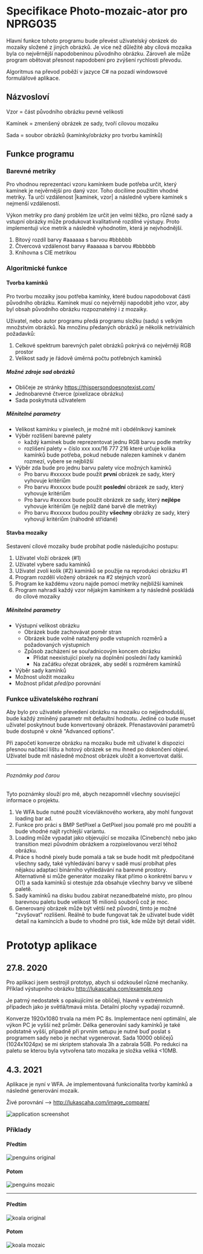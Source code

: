 # Specifikace Photo-mozaic-ator pro NPRG035

Hlavní funkce tohoto programu bude převést uživatelský obrázek do mozaiky složené z jiných obrázků. Je více než důležité aby cílová mozaika byla co nejvěrnější napodobeninou původního obrázku. Zároveň ale může program obětovat přesnost napodobení pro zvýšení rychlosti převodu.

Algoritmus na převod poběží v jazyce C# na pozadí windowsové formulářové aplikace.

## Názvosloví

Vzor = část původního obrázku pevné velikosti

Kamínek = zmenšený obrázek ze sady, tvoří cílovou mozaiku

Sada = soubor obrázků (kamínky/obrázky pro tvorbu kamínků)

## Funkce programu

### Barevné metriky

Pro vhodnou reprezentaci vzoru kamínkem bude potřeba určit, který kamínek je nejvěrnější pro daný vzor. Toho docílíme použitím vhodné metriky. Ta určí vzdálenost |kamínek, vzor| a následně vybere kamínek s nejmenší vzdáleností.

Výkon metriky pro daný problém lze určit jen velmi těžko, pro různé sady a vstupní obrázky může produkovat kvalitativně rozdílné výstupy. Proto implementuji více metrik a následně vyhodnotím, která je nejvhodnější.

1. Bitový rozdíl barvy #aaaaaa s barvou #bbbbbb
2. Čtvercová vzdálenost barvy #aaaaaa s barvou #bbbbbb
3. Knihovna s CIE metrikou

### Algoritmické funkce

#### Tvorba kamínků

Pro tvorbu mozaiky jsou potřeba kamínky, které budou napodobovat části původního obrázku. Kamínek musí co nejvěrněji napodobit jeho vzor, aby byl obsah původního obrázku rozpoznatelný i z mozaiky.

Uživatel, nebo autor programu předá programu složku (sadu) s velkým množstvím obrázků. Na množinu předaných obrázků je několik netriviálních požadavků:

1. Celkové spektrum barevných palet obrázků pokrývá co nejvěrněji RGB prostor
2. Velikost sady je řádově úměrná počtu potřebných kamínků

##### Možné zdroje sad obrázků
* Obličeje ze stránky https://thispersondoesnotexist.com/
* Jednobarevné čtverce (pixelizace obrázku)
* Sada poskytnutá uživatelem

##### Měnitelné parametry

* Velikost kamínku v pixelech, je možné mít i obdélníkový kamínek
* Výběr rozlišení barevné palety
  * každý kamínek bude reprezentovat jednu RGB barvu podle metriky
  * rozlišení palety = číslo xxx xxx/16 777 216 které určuje kolika kamínků bude potřeba, pokud nebude nalezen kamínek v daném rozmezí, vybere se nejbližší
* Výběr zda bude pro jednu barvu palety více možných kamínků
  * Pro barvu #xxxxxx bude použit **první** obrázek ze sady, který vyhovuje kritériům
  * Pro barvu #xxxxxx bude použit **poslední** obrázek ze sady, který vyhovuje kritériům
  * Pro barvu #xxxxxx bude použit obrázek ze sady, který **nejlépe** vyhovuje kritériům (je nejblíž dané barvě dle metriky)
  * Pro barvu #xxxxxx budou použity **všechny** obrázky ze sady, který vyhovují kritériům (náhodně střídané)

#### Stavba mozaiky

Sestavení cílové mozaiky bude probíhat podle následujícího postupu:

1. Uživatel vloží obrázek (#1)
2. Uživatel vybere sadu kamínků
3. Uživatel zvolí kolik (#2) kamínků se použije na reprodukci obrázku #1
4. Program rozdělí vložený obrázek na #2 stejných vzorů
5. Program ke každému vzoru najde pomocí metriky nejbližší kamínek
6. Program nahradí každý vzor nějakým kamínkem a ty následně poskládá do cílové mozaiky

##### Měnitelné parametry

* Výstupní velikost obrázku
  * Obrázek bude zachovávat poměr stran
  * Obrázek bude volně natažený podle vstupních rozměrů a požadovaných výstupních
  * Způsob zacházení se souřadnicovým koncem obrázku
    * Přidat neexistující pixely na doplnění poslední řady kamínků
    * Na začátku ořezat obrázek, aby seděl s rozměrem kamínků
* Výběr sady kamínků
* Možnost uložit mozaiku
* Možnost přidat *před/po* porovnání

### Funkce uživatelského rozhraní

Aby bylo pro uživatele převedení obrázku na mozaiku co nejjednodušší, bude každý zmíněný parametr mít defaultní hodnotu. Jediné co bude muset uživatel poskytnout bude konvertovaný obrázek. Přenastavování parametrů bude dostupně v okně "Advanced options".

Při započetí konverze obrázku na mozaiku bude mít uživatel k dispozici přesnou načítací lištu a hotový obrázek se mu ihned po dokončení objeví. Uživatel bude mít následně možnost obrázek uložit a konvertovat další.



------



###### Poznámky pod čarou

Tyto poznámky slouží pro mě, abych nezapomněl všechny související informace o projektu.

1. Ve WFA bude nutné použít vícevláknového workera, aby mohl fungovat loading bar ad.
2. Funkce pro práci s BMP SetPixel a GetPixel jsou pomalé pro mé použití a bude vhodné najít rychlejší variantu.
3. Loading může vypadat jako objevující se mozaika (Cinebench) nebo jako transition mezi původním obrázkem a rozpixelovanou verzí téhož obrázku.
4. Práce s hodně pixely bude pomalá a tak se bude hodit mít předpočítané všechny sady, také vyhledávání barvy v sadě musí probíhat přes nějakou adaptaci binárního vyhledávání na barevné prostory. Alternativně si může generátor mozaiky říkat přímo o konkrétní barvu v O(1) a sada kamínků si otestuje zda obsahuje všechny barvy ve slíbené paletě.
5. Sady kamínků na disku budou zabírat nezanedbatelné místo, pro plnou barevnou paletu bude velikost 16 milionů souborů což je moc.
6. Generovaný obrázek může být větší než původní, tímto je možné "zvyšovat" rozlišení. Reálně to bude fungovat tak že uživatel bude vidět detail na kamíncích a bude to vhodné pro tisk, kde může být detail vidět.







# Prototyp aplikace

## 27.8. 2020

Pro aplikaci jsem sestrojil prototyp, abych si odzkoušel různé mechaniky. Příklad výstupního obrázku http://lukascaha.com/example.png

Je patrný nedostatek s opakujícími se obličeji, hlavně v extrémních případech jako je světlá/tmavá místa. Detailní plochy vypadají rozumně.

Konverze 1920x1080 trvala na mém PC 8s. Implementace není optimální, ale výkon PC je vyšší než průměr. Délka generování sady kamínků je také podstatně vyšší, případně při prvním setupu je nutné buď poslat s programem sady nebo je nechat vygenerovat. Sada 10000 obličejů (1024x1024px) se mi skriptem stahovala 3h a zabrala 5GB. Po redukci na paletu se kterou byla vytvořena tato mozaika je složka veliká <10MB.

## 4.3. 2021

Aplikace je nyní v WFA. Je implementovaná funkcionalita tvorby kamínků a následné generování mozaik.

Živé porovnání --> http://lukascaha.com/image_compare/

![application screenshot](http://lukascaha.com/github_img/image-20210304233923828.png)

### Příklady

#### Předtím 
![penguins original](http://lukascaha.com/github_img/Penguins.jpg)
#### Potom
![penguins mozaic](http://lukascaha.com/github_img/B06C0.png)

------

#### Předtím 
![koala original](http://lukascaha.com/github_img/Koala.jpg)
#### Potom
![koala mozaic](https://user-images.githubusercontent.com/29759044/110041577-953d4200-7d44-11eb-88fa-174fd505d6ad.png)

